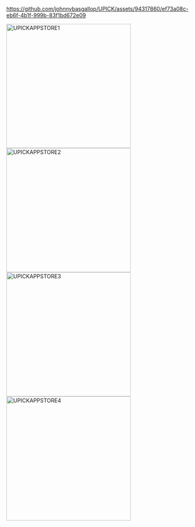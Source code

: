 

https://github.com/johnnybasgallop/UPICK/assets/94317860/ef73a08c-eb6f-4b1f-999b-83f1bd672e09   


<img width="325" alt="UPICKAPPSTORE1" src="https://github.com/johnnybasgallop/UPICK/assets/94317860/92444197-7340-4e1b-b61d-a04ea1015de7">

<img width="325" alt="UPICKAPPSTORE2" src="https://github.com/johnnybasgallop/UPICK/assets/94317860/6321d839-4554-469f-ac7d-f4feacddf28b">

<img width="325" alt="UPICKAPPSTORE3" src="https://github.com/johnnybasgallop/UPICK/assets/94317860/9ad141f9-d2a0-4a48-852a-2691964d9192">
<img width="325" alt="UPICKAPPSTORE4" src="https://github.com/johnnybasgallop/UPICK/assets/94317860/356092e5-50c8-492d-a48c-d0d6fd7c521c">

